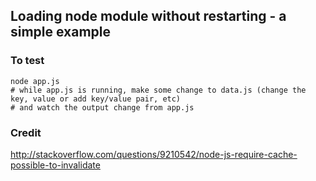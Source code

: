 ## Loading node module without restarting - a simple example

### To test

	node app.js
	# while app.js is running, make some change to data.js (change the key, value or add key/value pair, etc)
	# and watch the output change from app.js 

### Credit
http://stackoverflow.com/questions/9210542/node-js-require-cache-possible-to-invalidate 
